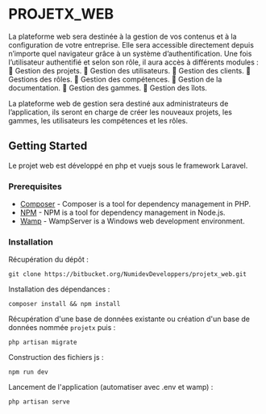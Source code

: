 # PROJETX_WEB

La plateforme web sera destinée à la gestion de vos contenus et à la configuration de votre entreprise. Elle sera accessible directement depuis n’importe quel navigateur grâce à un système d’authentification.
Une fois l’utilisateur authentifié et selon son rôle, il aura accès à différents modules :
     Gestion des projets.
     Gestion des utilisateurs.
     Gestion des clients.
     Gestions des rôles.
     Gestion des compétences.
     Gestion de la documentation.
     Gestion des gammes.
     Gestion des îlots.

La plateforme web de gestion sera destiné aux administrateurs de l’application, ils seront en charge de créer les nouveaux projets, les gammes, les utilisateurs les compétences et les rôles.

## Getting Started

Le projet web est développé en php et vuejs sous le framework Laravel. 

### Prerequisites

* [Composer](https://getcomposer.org/) - Composer is a tool for dependency management in PHP.
* [NPM](https://www.npmjs.com/get-npm) - NPM is a tool for dependency management in Node.js.
* [Wamp](http://www.wampserver.com/) - WampServer is a Windows web development environment.

### Installation

Récupération du dépôt :
```
git clone https://bitbucket.org/NumidevDeveloppers/projetx_web.git
```

Installation des dépendances :
```
composer install && npm install
```

Récupération d'une base de données existante ou création d'un base de données nommée `projetx` puis :
```
php artisan migrate
```

Construction des fichiers js :
```
npm run dev
```

Lancement de l'application (automatiser avec .env et wamp) :
```
php artisan serve
```